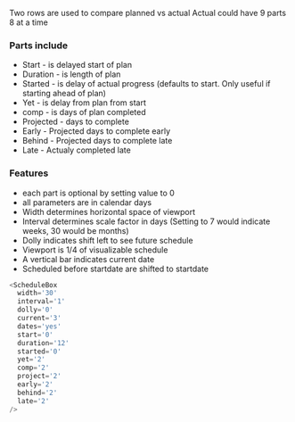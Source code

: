 Two rows are used to compare planned vs actual
Actual could have 9 parts 8 at a time
### Parts include
* Start - is delayed start of plan
* Duration - is length of plan
* Started - is delay of actual progress (defaults to start. Only useful if starting ahead of plan)
* Yet - is delay from plan from start
* comp - is days of plan completed
* Projected - days to complete
* Early - Projected days to complete early
* Behind - Projected days to complete late
* Late - Actualy completed late
### Features
* each part is optional by setting value to 0
* all parameters are in calendar days
* Width determines horizontal space of viewport
* Interval determines scale factor in days (Setting to 7 would indicate weeks, 30 would be months)
* Dolly indicates shift left to see future schedule
* Viewport is 1/4 of visualizable schedule
* A vertical bar indicates current date
* Scheduled before startdate are shifted to startdate

```js
<ScheduleBox 
  width='30'
  interval='1'
  dolly='0'
  current='3'
  dates='yes'
  start='0' 
  duration='12' 
  started='0' 
  yet='2' 
  comp='2' 
  project='2' 
  early='2'
  behind='2' 
  late='2' 
/>  
```
